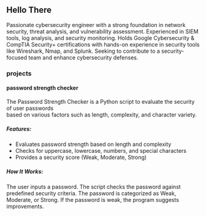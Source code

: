 ## Hello There
Passionate cybersecurity engineer with a strong foundation in network security, threat analysis, and vulnerability assessment. Experienced in SIEM tools, log analysis, and security monitoring. Holds Google Cybersecurity & CompTIA Security+ certifications with hands-on experience in security tools like Wireshark, Nmap, and Splunk. Seeking to contribute to a security-focused team and enhance cybersecurity defenses.
### projects
#### password strength checker
The Password Strength Checker is a Python script to evaluate the security of user passwords<br /> based on various factors such as length, complexity, and character variety. <br />
##### Features:<br />
* Evaluates password strength based on length and complexity<br />
* Checks for uppercase, lowercase, numbers, and special characters<br />
* Provides a security score (Weak, Moderate, Strong)<br />
##### How It Works:<br />
The user inputs a password.
The script checks the password against predefined security criteria.
The password is categorized as Weak, Moderate, or Strong.
If the password is weak, the program suggests improvements.
